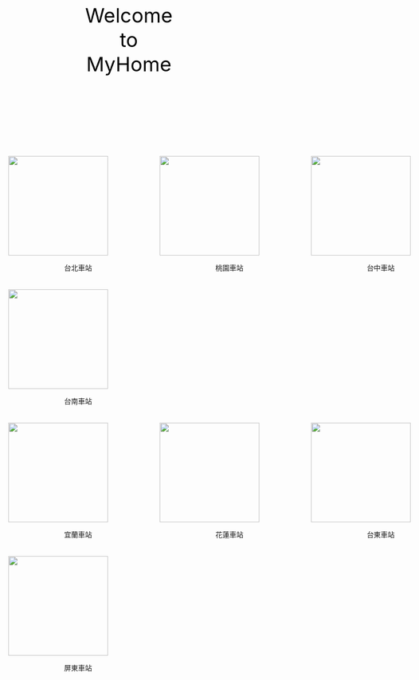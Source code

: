 <html>
  <head>
  <meta charset="utf-8"></me>
  <style type="text/css">
  .head{
      color:black;font-size:40px;text-align:center;padding:150px;
  }
  .content{
      width:1200px;margin-left:atuo;margin-right:auto;
    }
  .box{
      width:280px;padding:5px;margin:5px;backgrond-color:witch;
      display:inline-block;vertical-align:top;
    }
  .content1{
      width:1200px;margin-left:atuo;margin-right:auto;
    }
  .box1{
    width:280px;padding:5px;margin:5px;backgrond-color:witch;
      display:inline-block;vertical-align:top;
    }
   </style>
    </head>
<body style="margin:0px;">
  <div class="head">Welcome to MyHome</div>
  <div class="content">
      <div class="box">
        <img src="https://photo.travelking.com.tw/scenery/36C8FB62-5AFB-4249-B911-EE7AEA50B6BB_e.jpg" height=200px/>
        <p align="center" valign="center">台北車站</p>
      </div>
      <div class="box">
        <img src="https://www.alberthsieh.com/wp-content/uploads/flickr/19436420784_b8c64408d4_b.jpg" height=200px/>
        <p align="center" valign="center">桃園車站</p>
      </div>      
      <div class="box">
        <img src="https://travel.taichung.gov.tw/Utility/DisplayImage?id=27960&rnd=1542692405390" height=200px/>
        <p align="center" valign="center">台中車站</p>
      </div>
      <div class="box"> 
        <img src="https://img.ltn.com.tw/Upload/news/600/2019/05/01/202.jpg" height=200px/>
        <p align="center" valign="center">台南車站</p>
      </div>
  <div class="content1">
      <dix class="box1">
        <img src="https://i0.wp.com/img.journey.tw/20180104185837_4.jpg?resize=2000%2C1335&quality=100&ssl=1" height="200px"/>
        <p align="center" valign="center">宜蘭車站</p>
      </dix>
      <dix class="box1">
        <img src="https://decing.tw/wp-content/uploads/20181003230632_47.jpg" height="200px"/>
        <p align="center" valign="center">花蓮車站</p>
      </dix>
      <dix class="box1">
        <img src="https://3.bp.blogspot.com/-PciRZwpLfT8/W4eRv1_yAzI/AAAAAAAAsks/-OT0xqQSUW8Ju_ecyHE9g3xVPnhwHP5LwCKgBGAs/s1600/TTS5.JPG" height="200px"/>
        <p align="center" valign="center">台東車站</p>
      </dix>
      <dix class="box1">
        <img src="https://pic.pimg.tw/su327396/1546572507-3570932604.jpg" height="200px"/>
        <p align="center" valign="center">屏東車站</p>
      </dix>
  </div>
</body>
</html>
